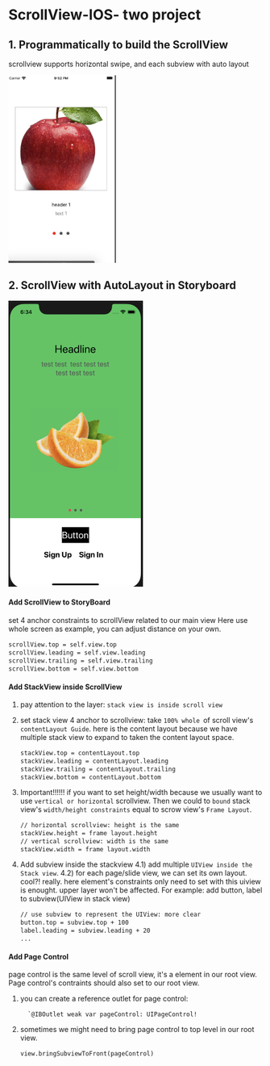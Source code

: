 # ScrollView-IOS- two project
## 1. Programmatically to build the ScrollView
scrollview supports horizontal swipe, and each subview with auto layout

<img width="213"  height="372" src="/cover.png">

## 2. ScrollView with AutoLayout in Storyboard

<img width="267"  height="567" src="/cover2.png">

#### Add ScrollView to StoryBoard
set 4 anchor constraints to scrollView related to our main view
Here use whole screen as example, you can adjust distance on your own.
```
scrollView.top = self.view.top
scrollView.leading = self.view.leading
scrollView.trailing = self.view.trailing
scrollView.bottom = self.view.bottom
```
#### Add StackView inside ScrollView
1. pay attention to the layer: `stack view is inside scroll view`
2. set stack view 4 anchor to scrollview: take `100% whole `of scroll view's `contentLayout Guide`. here is the content layout because we have multiple stack view to expand to taken the content layout space.
    ```
    stackView.top = contentLayout.top
    stackView.leading = contentLayout.leading
    stackView.trailing = contentLayout.trailing
    stackView.bottom = contentLayout.bottom
    ```
3. Important!!!!!!
   if you want to set height/width because we usually want to use `vertical or horizontal` scrollview. Then we could to `bound`  stack view's `width/height constraints` equal to scrow view's `Frame Layout`.
    ```
    // horizontal scrollview: height is the same
    stackView.height = frame layout.height
    // vertical scrollview: width is the same
    stackView.width = frame layout.width
    ```
    
4. Add subview inside the stackview
4.1) add multiple `UIView inside the  Stack view`.
4.2) for each page/slide view, we can set its own layout. cool?! really.
    here element's constraints only need to set with this uiview is enought. upper layer won't be affected.
For example: add button, label to subview(UIView in stack view)
    ```
    // use subview to represent the UIView: more clear
    button.top = subview.top + 100
    label.leading = subview.leading + 20
    ...
    ```
  #### Add Page Control
  page control is the same level of scroll view, it's a element in our root view. Page control's contraints should also set to our root view.
  
  1. you can create a reference outlet for page control:
      ```
        `@IBOutlet weak var pageControl: UIPageControl!
      ```
  2. sometimes we might need to bring page control to top level in our root view.
      ```
      view.bringSubviewToFront(pageControl)
      ```
